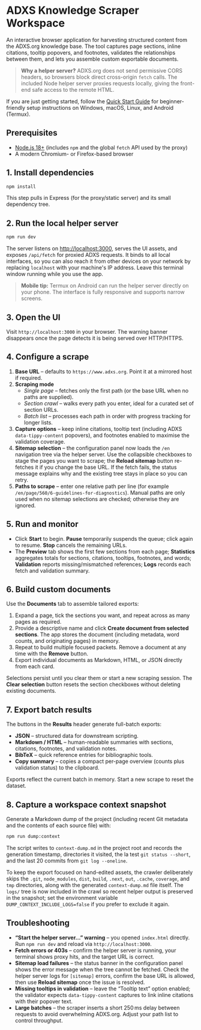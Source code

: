 # ADXS Knowledge Scraper Workspace

An interactive browser application for harvesting structured content from the ADXS.org knowledge base. The tool captures page sections, inline citations, tooltip popovers, and footnotes, validates the relationships between them, and lets you assemble custom exportable documents.

> **Why a helper server?** ADXS.org does not send permissive CORS headers, so browsers block direct cross-origin `fetch` calls. The included Node helper server proxies requests locally, giving the front-end safe access to the remote HTML.

If you are just getting started, follow the [Quick Start Guide](GUIDE.md) for beginner-friendly setup instructions on Windows, macOS, Linux, and Android (Termux).

## Prerequisites

- [Node.js 18+](https://nodejs.org/) (includes `npm` and the global `fetch` API used by the proxy)
- A modern Chromium- or Firefox-based browser

## 1. Install dependencies

```bash
npm install
```

This step pulls in Express (for the proxy/static server) and its small dependency tree.

## 2. Run the local helper server

```bash
npm run dev
```

The server listens on [http://localhost:3000](http://localhost:3000), serves the UI assets, and exposes `/api/fetch` for proxied ADXS requests. It binds to all local interfaces, so you can also reach it from other devices on your network by replacing `localhost` with your machine's IP address. Leave this terminal window running while you use the app.

> **Mobile tip:** Termux on Android can run the helper server directly on your phone. The interface is fully responsive and supports narrow screens.

## 3. Open the UI

Visit `http://localhost:3000` in your browser. The warning banner disappears once the page detects it is being served over HTTP/HTTPS.

## 4. Configure a scrape

1. **Base URL** – defaults to `https://www.adxs.org`. Point it at a mirrored host if required.
2. **Scraping mode**
   - *Single page* – fetches only the first path (or the base URL when no paths are supplied).
   - *Section crawl* – walks every path you enter, ideal for a curated set of section URLs.
   - *Batch list* – processes each path in order with progress tracking for longer lists.
3. **Capture options** – keep inline citations, tooltip text (including ADXS `data-tippy-content` popovers), and footnotes enabled to maximise the validation coverage.
4. **Sitemap selection** – the configuration panel now loads the `/en` navigation tree via the helper server. Use the collapsible checkboxes to stage the pages you want to scrape; the **Reload sitemap** button re-fetches it if you change the base URL. If the fetch fails, the status message explains why and the existing tree stays in place so you can retry.
5. **Paths to scrape** – enter one relative path per line (for example `/en/page/560/6-guidelines-for-diagnostics`). Manual paths are only used when no sitemap selections are checked; otherwise they are ignored.

## 5. Run and monitor

- Click **Start** to begin. **Pause** temporarily suspends the queue; click again to resume. **Stop** cancels the remaining URLs.
- The **Preview** tab shows the first few sections from each page; **Statistics** aggregates totals for sections, citations, tooltips, footnotes, and words; **Validation** reports missing/mismatched references; **Logs** records each fetch and validation summary.

## 6. Build custom documents

Use the **Documents** tab to assemble tailored exports:

1. Expand a page, tick the sections you want, and repeat across as many pages as required.
2. Provide a descriptive name and click **Create document from selected sections**. The app stores the document (including metadata, word counts, and originating pages) in memory.
3. Repeat to build multiple focused packets. Remove a document at any time with the **Remove** button.
4. Export individual documents as Markdown, HTML, or JSON directly from each card.

Selections persist until you clear them or start a new scraping session. The **Clear selection** button resets the section checkboxes without deleting existing documents.

## 7. Export batch results

The buttons in the **Results** header generate full-batch exports:

- **JSON** – structured data for downstream scripting.
- **Markdown / HTML** – human-readable summaries with sections, citations, footnotes, and validation notes.
- **BibTeX** – quick reference entries for bibliographic tools.
- **Copy summary** – copies a compact per-page overview (counts plus validation status) to the clipboard.

Exports reflect the current batch in memory. Start a new scrape to reset the dataset.

## 8. Capture a workspace context snapshot

Generate a Markdown dump of the project (including recent Git metadata and the contents of each source file) with:

```bash
npm run dump:context
```

The script writes to `context-dump.md` in the project root and records the generation timestamp, directories it visited, the la
test `git status --short`, and the last 20 commits from `git log --oneline`.

To keep the export focused on hand-edited assets, the crawler deliberately skips the `.git`, `node_modules`, `dist`, `build`,
`.next`, `out`, `.cache`, `coverage`, and `tmp` directories, along with the generated `context-dump.md` file itself. The `logs/`
tree is now included in the crawl so recent helper output is preserved in the snapshot; set the environment variable
`DUMP_CONTEXT_INCLUDE_LOGS=false` if you prefer to exclude it again.

## Troubleshooting

- **“Start the helper server…” warning** – you opened `index.html` directly. Run `npm run dev` and reload via `http://localhost:3000`.
- **Fetch errors or 403s** – confirm the helper server is running, your terminal shows proxy hits, and the target URL is correct.
- **Sitemap load failures** – the status banner in the configuration panel shows the error message when the tree cannot be fetched. Check the helper server logs for `[sitemap]` errors, confirm the base URL is allowed, then use **Reload sitemap** once the issue is resolved.
- **Missing tooltips in validation** – leave the “Tooltip text” option enabled; the validator expects `data-tippy-content` captures to link inline citations with their popover text.
- **Large batches** – the scraper inserts a short 250 ms delay between requests to avoid overwhelming ADXS.org. Adjust your path list to control throughput.
